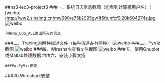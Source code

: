 ##ns3-lec3-project3
###一、系统日志信息截图（能看到计算机用户名）
![weibo](http://ww2.sinaimg.cn/mw690/e75b2095gw1f5ftunfcf9j20k604274z.jpg
![weibo](http://ww1.sinaimg.cn/mw690/e75b2095gw1f5ftuom030j20nw0ketnc.jpg)

    利用NS_LOG_ALL输出所有的信息
###二、Tracing的两种信道文件（每种信道各有两种）
![weibo](http://ww3.sinaimg.cn/mw690/e75b2095gw1f5ftupw4lkj20e505it9g.jpg)
###三、PyViz截图
![weibo](http://ww1.sinaimg.cn/mw690/e75b2095gw1f5ftur4mklj20z70dwn6r.jpg)
###四、Wireshark查看文件截图
![weibo](http://ww2.sinaimg.cn/mw690/e75b2095gw1f5ftus5cj1j20l80hlwmv.jpg)
###五、使用Gnuplot或Matlab处理数据
###六、安装步骤文档

    ####a.PyViz安装
####b.Wireshark安装
